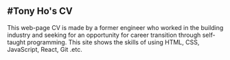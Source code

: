 #Tony Ho's CV
-------------

This web-page CV is made by a former engineer
who worked in the building industry and
seeking for an opportunity for career transition
through self-taught programming.
This site shows the skills of using HTML,
CSS, JavaScript, React, Git .etc.